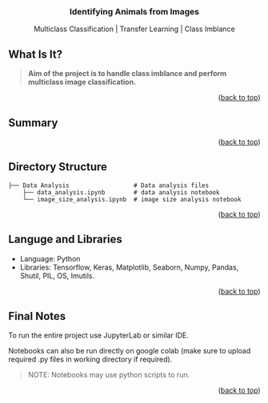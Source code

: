<!-- PROJECT NAME -->

<br />
<div align="center">
  <h3 align="center">Identifying Animals from Images</h3>
  <p align="center">
    Multiclass Classification | Transfer Learning | Class Imblance
    
  </p>
</div>

<!-- ABOUT PROJECT -->
## What Is It?


> <b>Aim of the project is to handle class imblance and perform multiclass image classification.</b>

<p align="right">(<a href="#top">back to top</a>)</p>


<!-- PROJECT SUMMARY -->
## Summary


<p align="right">(<a href="#top">back to top</a>)</p>


<!-- Project Directory Structure -->
## Directory Structure
```
├── Data Analysis                  # Data analysis files
    ├── data_analysis.ipynb        # data analysis notebook 
    └── image_size_analysis.ipynb  # image size analysis notebook
```

<p align="right">(<a href="#top">back to top</a>)</p>


<!-- Tools and Libraries used -->
## Languge and Libraries

*   Language: Python
*   Libraries: Tensorflow, Keras, Matplotlib, Seaborn, Numpy, Pandas, Shutil, PIL, OS, Imutils.

<p align="right">(<a href="#top">back to top</a>)</p>

<!-- Final Notes -->
## Final Notes
To run the entire project use JupyterLab or similar IDE.

Notebooks can also be run directly on google colab (make sure to upload required .py files in working directory if required).

> NOTE: Notebooks may use python scripts to run.

<p align="right">(<a href="#top">back to top</a>)</p>
